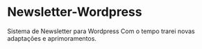 # Newsletter-Wordpress
Sistema de Newsletter para Wordpress
Com o tempo trarei novas adaptações e aprimoramentos.
